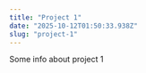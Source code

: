 ```yaml
---
title: "Project 1"
date: "2025-10-12T01:50:33.938Z"
slug: "project-1"
---
```



Some info about project 1

